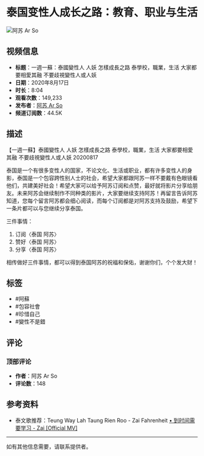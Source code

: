 # 泰国变性人成长之路：教育、职业与生活

![阿苏 Ar So](https://i.ytimg.com/an/qYjA8UurktpiVQTwb9eXgQ/featured_channel.jpg?v=5e8989de)

## 视频信息

- **标题**：一週一蘇：泰國變性人 人妖 怎樣成長之路 泰學校，職業，生活 大家都要相愛其融 不要歧視變性人或人妖
- **日期**：2020年8月17日
- **时长**：8:04
- **观看次数**：149,233
- **发布者**：[阿苏 Ar So](https://www.youtube.com/channel/UCqYjA8UurktpiVQTwb9eXgQ)
- **频道订阅数**：44.5K

## 描述

【一週一蘇】泰國變性人 人妖 怎樣成長之路 泰學校，職業，生活 大家都要相愛其融 不要歧視變性人或人妖 20200817

泰国是一个有很多变性人的国家，不论文化、生活或职业，都有许多变性人的身影，泰国是一个包容跨性别人士的社会，希望大家都跟阿苏一样不要戴有色眼镜看他们，共建美好社会！希望大家可以给予阿苏订阅和点赞，最好就将影片分享给朋友。未来阿苏会继续制作不同种类的影片，大家要继续支持阿苏！再留言告诉阿苏知道，您每个留言阿苏都会细心阅读，而每个订阅都是对阿苏支持及鼓励，希望下一条片都可以与您继续分享泰国。

三件事情：
1. 订阅〈泰国 阿苏〉
2. 赞好〈泰国 阿苏〉
3. 分享〈泰国 阿苏〉

相传做好三件事情，都可以得到泰国阿苏的祝福和保佑，谢谢你们，个个发大财！

## 标签

- #阿蘇
- #包容社會
- #珍惜自己
- #變性不是錯

## 评论

### 顶部评论

- **作者**：阿苏 Ar So
- **评论数**：148

## 参考资料

- 泰文歌推荐：Teung Way Lah Taung Rien Roo - Zai Fahrenheit  [• 到时间需要学习 - Zai [Official MV]](https://youtu.be/t9Ar4mYQYyM)

---

如有其他信息需要，请联系提供者。